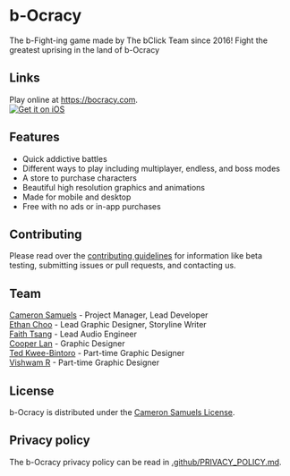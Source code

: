 # b-Ocracy
The b-Fight-ing game made by The bClick Team since 2016! Fight the greatest uprising in the land of b-Ocracy

## Links
Play online at <https://bocracy.com>.<br>
[![Get it on iOS](http://svgur.com/i/2Gm.svg)](https://bocracy.com/ios)

## Features
- Quick addictive battles
- Different ways to play including multiplayer, endless, and boss modes
- A store to purchase characters
- Beautiful high resolution graphics and animations
- Made for mobile and desktop
- Free with no ads or in-app purchases

## Contributing
Please read over the [contributing guidelines](.github/CONTRIBUTING.md) for information like beta testing, submitting issues or pull requests, and contacting us.

## Team
[Cameron Samuels](https://cameronsamuels.com) - Project Manager, Lead Developer
<br>[Ethan Choo](https://github.com/ethanchoo) - Lead Graphic Designer, Storyline Writer
<br>[Faith Tsang](https://github.com/faithtsang) - Lead Audio Engineer
<br>[Cooper Lan](https://github.com/cooperlan) - Graphic Designer
<br>[Ted Kwee-Bintoro](https://github.com/tedkweebintoro) - Part-time Graphic Designer
<br>[Vishwam R](http://github.com/vishwamr) - Part-time Graphic Designer

## License
b-Ocracy is distributed under the [Cameron Samuels License](LICENSE).

## Privacy policy
The b-Ocracy privacy policy can be read in [.github/PRIVACY_POLICY.md](.github/PRIVACY_POLICY.md).
